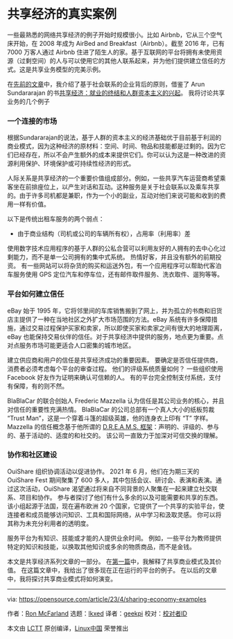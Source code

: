 [#]: subject: "Real-world examples of the sharing economy"
[#]: via: "https://opensource.com/article/23/4/sharing-economy-examples"
[#]: author: "Ron McFarland https://opensource.com/users/ron-mcfarland"
[#]: collector: "lkxed"
[#]: translator: "geekpi"
[#]: reviewer: " "
[#]: publisher: " "
[#]: url: " "

共享经济的真实案例
======

一些最熟悉的网络共享经济的例子开始时规模很小。比如 Airbnb，它从三个空气床开始，在 2008 年成为 AirBed and Breakfast（Airbnb）。截至 2016 年，已有 7000 万客人通过 Airbnb 住进了陌生人的家。基于互联网的平台将拥有未使用资源（过剩空间）的人与可以使用它的其他人联系起来，并为他们提供建立信任的方式。这是共享业务模型的完美示例。

在[先前的文章][1]中，我介绍了基于社会联系的企业背后的原则，借鉴了 Arun Sundararajan 的书[共享经济：就业的终结和人群资本主义的兴起][2]。 我将讨论共享业务的几个例子

### 一个连接的市场

根据Sundararajan的说法，基于人群的资本主义的经济基础优于目前基于利润的商业模式，因为这种经济的原材料：空间、时间、物品和技能都是过剩的。因为它们已经存在，所以不会产生额外的成本来提供它们。你可以认为这是一种改进的资源利用保护、环境保护或可持续性经济的形式。

人际关系是共享经济的一个重要价值组成部分。例如，一些共享汽车运营商希望乘客坐在前排座位上，以产生对话和互动。这种服务是关于社会联系以及乘车共享的。由于许多司机都是兼职，作为一个小的副业，互动对他们来说可能和收到的费用一样有价值。

以下是传统出租车服务的两个弱点：

- 由于商业结构（司机或公司的车辆所有权），占用率（利用率）差

使用数字技术应用程序的基于人群的公私合营可以利用友好的人拥有的去中心化过剩能力，而不是单一公司拥有的集中式系统。 热情好客，并且没有额外的前期投资。 有一些网站可以将杂货的购买和运送外包，有一个应用程序可以帮助代客泊车服务使用 GPS 定位汽车和停车位，还有邮件取件服务、洗衣取件、遛狗等等。

### 平台如何建立信任

eBay 始于 1995 年，它将邻里间的车库销售搬到了网上，并为孤立的书商和旧货店主提供了一种在当地社区之外扩大市场范围的方法。eBay 系统有许多保障措施，通过交易过程保护买家和卖家，所以即使买家和卖家之间有很大的地理距离，eBay 也能保持交易伙伴的信任。对于共享经济中提供的服务，地点更为重要。点对点服务市场可能更适合人口密集的城市地区。

建立供应商和用户的信任是共享经济成功的重要因素。 要确定是否信任提供商，消费者必须考虑每个平台的审查过程。 他们的评级系统质量如何？ 一些组织使用 Facebook 好友作为证明来确认可信赖的人。 有的平台完全控制支付系统，支付有保障，有的则不然。

BlaBlaCar 的联合创始人 Frederic Mazzella 认为信任是其公司业务的核心，并且对信任的重要性充满热情。 BlaBlaCar 的公司总部有一个真人大小的纸板剪裁 “Trust Man”，这是一个穿着斗篷的超级英雄，他的连身衣上印有 “T” 字样。 Mazzella 的信任概念基于他所谓的 [D.R.E.A.M.S. 框架][3]：声明的、评级的、参与的、基于活动的、适度的和社交的。 该公司一直致力于加深对可信交换的理解。

### 协作和社区建设

OuiShare 组织协调活动以促进协作。 2021 年 6 月，他们在为期三天的 OuiShare Fest 期间聚集了 600 多人，其中包括会议、研讨会、表演和表演。通过这次活动，OuiShare 渴望通过将来自不同背景的人聚集在一起来建立社交联系、项目和协作。 参与者探讨了他们有什么多余的以及可能需要和共享的东西。 该小组起源于法国，现在遍布欧洲 20 个国家，它提供了一个共享的实验平台，使连接者和成员能够访问知识、工具和国际网络，从中学习和汲取灵感。 你可以将其称为未充分利用者的透明度。

服务平台为有知识、技能或才能的人提供业余时间。 例如，一些平台为教师提供特定的知识和技能，以换取其他知识或多余的物质商品，而不是金钱。

本文是共享经济系列文章的一部分。 在[第一篇][1]中，我解释了共享商业模式及其价值。 在这篇文章中，我给出了很多现在正在运行的平台的例子。 在以后的文章中，我将探讨共享商业模式将如何演变。

--------------------------------------------------------------------------------

via: https://opensource.com/article/23/4/sharing-economy-examples

作者：[Ron McFarland][a]
选题：[lkxed][b]
译者：[geekpi](https://github.com/geekpi)
校对：[校对者ID](https://github.com/校对者ID)

本文由 [LCTT](https://github.com/LCTT/TranslateProject) 原创编译，[Linux中国](https://linux.cn/) 荣誉推出

[a]: https://opensource.com/users/ron-mcfarland
[b]: https://github.com/lkxed/
[1]: https://opensource.com/article/23/4/sharing-economy-open-organization
[2]: https://www.goodreads.com/book/show/27310516-the-sharing-economy
[3]: https://blog.blablacar.com/trust